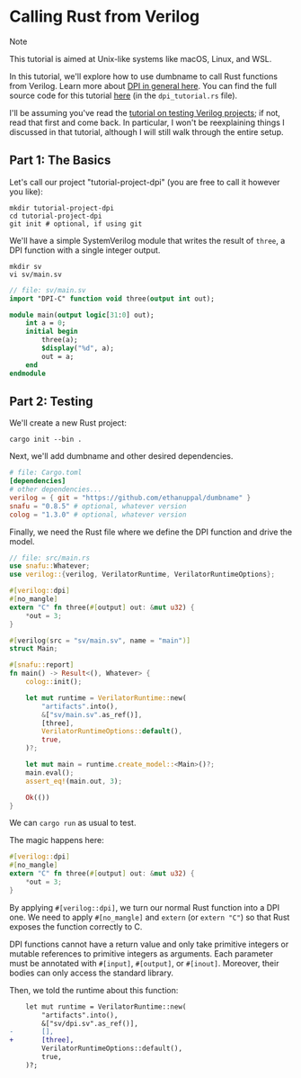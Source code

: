 # Calling Rust from Verilog

> [!NOTE]
> This tutorial is aimed at Unix-like systems like macOS, Linux, and WSL.

In this tutorial, we'll explore how to use dumbname to call Rust functions from
Verilog. Learn more about [DPI in general here](https://verilator.org/guide/latest/connecting.html#direct-programming-interface-dpi).
You can find the full source code for this tutorial [here](../examples/verilog-project/) (in the `dpi_tutorial.rs` file).

I'll be assuming you've read the [tutorial on testing Verilog projects](./testing_verilog.md); if not, read that first and come back.
In particular, I won't be reexplaining things I discussed in that tutorial, although I will still walk through the entire setup.

## Part 1: The Basics

Let's call our project "tutorial-project-dpi" (you are free to call it however you
like):
```shell
mkdir tutorial-project-dpi
cd tutorial-project-dpi
git init # optional, if using git
```

We'll have a simple SystemVerilog module that writes the result of `three`, a
DPI function with a single integer output.
```shell
mkdir sv
vi sv/main.sv
```

```systemverilog
// file: sv/main.sv
import "DPI-C" function void three(output int out);

module main(output logic[31:0] out);
    int a = 0;
    initial begin
        three(a);
        $display("%d", a);
        out = a;
    end
endmodule
```

## Part 2: Testing

We'll create a new Rust project:
```shell
cargo init --bin .
```

Next, we'll add dumbname and other desired dependencies.
```toml
# file: Cargo.toml
[dependencies]
# other dependencies...
verilog = { git = "https://github.com/ethanuppal/dumbname" }
snafu = "0.8.5" # optional, whatever version
colog = "1.3.0" # optional, whatever version
```

Finally, we need the Rust file where we define the DPI function and drive the
model.

```rust
// file: src/main.rs
use snafu::Whatever;
use verilog::{verilog, VerilatorRuntime, VerilatorRuntimeOptions};

#[verilog::dpi]
#[no_mangle]
extern "C" fn three(#[output] out: &mut u32) {
    *out = 3;
}

#[verilog(src = "sv/main.sv", name = "main")]
struct Main;

#[snafu::report]
fn main() -> Result<(), Whatever> {
    colog::init();

    let mut runtime = VerilatorRuntime::new(
        "artifacts".into(),
        &["sv/main.sv".as_ref()],
        [three],
        VerilatorRuntimeOptions::default(),
        true,
    )?;

    let mut main = runtime.create_model::<Main>()?;
    main.eval();
    assert_eq!(main.out, 3);

    Ok(())
}
```

We can `cargo run` as usual to test.

The magic happens here:

```rust
#[verilog::dpi]
#[no_mangle]
extern "C" fn three(#[output] out: &mut u32) {
    *out = 3;
}
```
By applying `#[verilog::dpi]`, we turn our normal Rust function into a DPI one.
We need to apply `#[no_mangle]` and `extern` (or `extern "C"`) so that Rust
exposes the function correctly to C. 

DPI functions cannot have a return value and only take primitive integers or mutable references to primitive integers as
arguments. Each parameter must be annotated with `#[input]`, `#[output]`, or
`#[inout]`. Moreover, their bodies can only access the standard library.

Then, we told the runtime about this function:
```diff
    let mut runtime = VerilatorRuntime::new(
        "artifacts".into(),
        &["sv/dpi.sv".as_ref()],
-       [],
+       [three],
        VerilatorRuntimeOptions::default(),
        true,
    )?;

```
